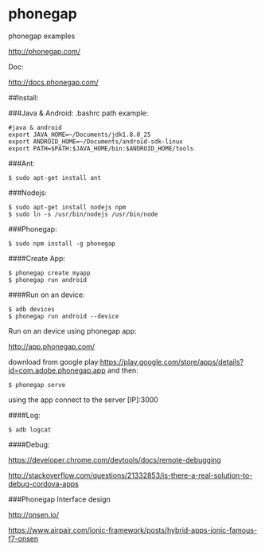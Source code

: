 phonegap
========

phonegap examples

http://phonegap.com/

Doc:

http://docs.phonegap.com/

##Install:

###Java & Android: .bashrc path example:
```
#java & android
export JAVA_HOME=~/Documents/jdk1.8.0_25
export ANDROID_HOME=~/Documents/android-sdk-linux
export PATH=$PATH:$JAVA_HOME/bin:$ANDROID_HOME/tools
```
###Ant:
```
$ sudo apt-get install ant
```

###Nodejs:
```
$ sudo apt-get install nodejs npm
$ sudo ln -s /usr/bin/nodejs /usr/bin/node
```

###Phonegap:
```
$ sudo npm install -g phonegap
```
####Create App:
```
$ phonegap create myapp
$ phonegap run android
```
####Run on an device:
```
$ adb devices
$ phonegap run android --device
```
Run on an device using phonegap app:

http://app.phonegap.com/

download from google play:https://play.google.com/store/apps/details?id=com.adobe.phonegap.app and then:
```
$ phonegap serve
```
using the app connect to the server [IP]:3000

####Log:
```
$ adb logcat
```
####Debug:

https://developer.chrome.com/devtools/docs/remote-debugging

http://stackoverflow.com/questions/21332853/is-there-a-real-solution-to-debug-cordova-apps

###Phonegap Interface design

http://onsen.io/

https://www.airpair.com/ionic-framework/posts/hybrid-apps-ionic-famous-f7-onsen
